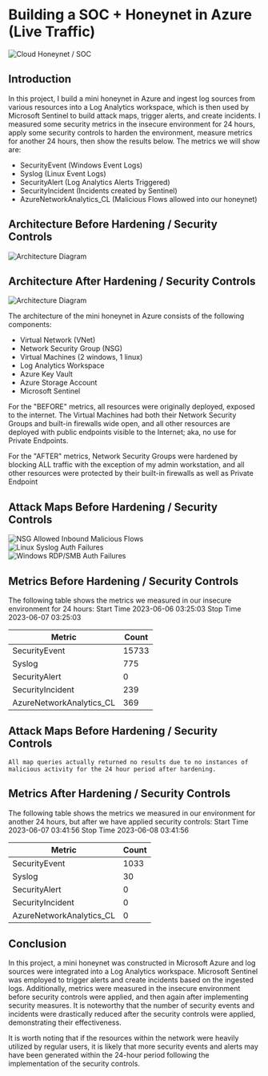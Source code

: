# Building a SOC + Honeynet in Azure (Live Traffic)
![Cloud Honeynet / SOC](https://i.imgur.com/5CUiOJm.png)

## Introduction

In this project, I build a mini honeynet in Azure and ingest log sources from various resources into a Log Analytics workspace, which is then used by Microsoft Sentinel to build attack maps, trigger alerts, and create incidents. I measured some security metrics in the insecure environment for 24 hours, apply some security controls to harden the environment, measure metrics for another 24 hours, then show the results below. The metrics we will show are:

- SecurityEvent (Windows Event Logs)
- Syslog (Linux Event Logs)
- SecurityAlert (Log Analytics Alerts Triggered)
- SecurityIncident (Incidents created by Sentinel)
- AzureNetworkAnalytics_CL (Malicious Flows allowed into our honeynet)

## Architecture Before Hardening / Security Controls
![Architecture Diagram](https://i.imgur.com/bhfsT7b.png)

## Architecture After Hardening / Security Controls
![Architecture Diagram](https://i.imgur.com/PZU95F3.png)

The architecture of the mini honeynet in Azure consists of the following components:

- Virtual Network (VNet)
- Network Security Group (NSG)
- Virtual Machines (2 windows, 1 linux)
- Log Analytics Workspace
- Azure Key Vault
- Azure Storage Account
- Microsoft Sentinel

For the "BEFORE" metrics, all resources were originally deployed, exposed to the internet. The Virtual Machines had both their Network Security Groups and built-in firewalls wide open, and all other resources are deployed with public endpoints visible to the Internet; aka, no use for Private Endpoints.

For the "AFTER" metrics, Network Security Groups were hardened by blocking ALL traffic with the exception of my admin workstation, and all other resources were protected by their built-in firewalls as well as Private Endpoint

## Attack Maps Before Hardening / Security Controls
![NSG Allowed Inbound Malicious Flows](https://i.imgur.com/17KNccI.png)<br>
![Linux Syslog Auth Failures](https://i.imgur.com/7bxfyld.png)<br>
![Windows RDP/SMB Auth Failures](https://i.imgur.com/w6AReoV.png)<br>

## Metrics Before Hardening / Security Controls

The following table shows the metrics we measured in our insecure environment for 24 hours:
Start Time 2023-06-06 03:25:03
Stop Time 2023-06-07 03:25:03

| Metric                   | Count
| ------------------------ | -----
| SecurityEvent            | 15733
| Syslog                   | 775
| SecurityAlert            | 0
| SecurityIncident         | 239
| AzureNetworkAnalytics_CL | 369

## Attack Maps Before Hardening / Security Controls

```All map queries actually returned no results due to no instances of malicious activity for the 24 hour period after hardening.```

## Metrics After Hardening / Security Controls

The following table shows the metrics we measured in our environment for another 24 hours, but after we have applied security controls:
Start Time 2023-06-07 03:41:56
Stop Time	2023-06-08 03:41:56

| Metric                   | Count
| ------------------------ | -----
| SecurityEvent            | 1033
| Syslog                   | 30
| SecurityAlert            | 0
| SecurityIncident         | 0
| AzureNetworkAnalytics_CL | 0

## Conclusion

In this project, a mini honeynet was constructed in Microsoft Azure and log sources were integrated into a Log Analytics workspace. Microsoft Sentinel was employed to trigger alerts and create incidents based on the ingested logs. Additionally, metrics were measured in the insecure environment before security controls were applied, and then again after implementing security measures. It is noteworthy that the number of security events and incidents were drastically reduced after the security controls were applied, demonstrating their effectiveness.

It is worth noting that if the resources within the network were heavily utilized by regular users, it is likely that more security events and alerts may have been generated within the 24-hour period following the implementation of the security controls.
